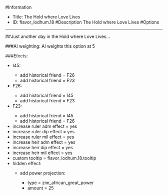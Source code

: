 #Information
 - Title: The Hold where Love Lives
 - ID: flavor_lodhum.18
#Description
The Hold where Love Lives
#Options

___
##Just another day in the Hold where Love Lives...

###AI weighting:
AI weights this option at 5


###Efects:<ul><li>I45:</li><ul><li>add historical friend = F26</li><li>add historical friend = F23</li></ul><li>F26:</li><ul><li>add historical friend = I45</li><li>add historical friend = F23</li></ul><li>F23:</li><ul><li>add historical friend = I45</li><li>add historical friend = F26</li></ul><li>increase ruler adm effect = yes</li><li>increase ruler dip effect = yes</li><li>increase ruler mil effect = yes</li><li>increase heir adm effect = yes</li><li>increase heir dip effect = yes</li><li>increase heir mil effect = yes</li><li>custom tooltip = flavor_lodhum.18.tooltip</li><li>hidden effect:</li><ul><li>add power projection:</li><ul><li>type = zim_african_great_power</li><li>amount = 25</li></ul></ul></ul>
